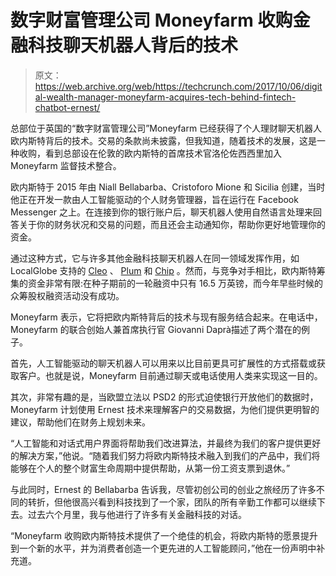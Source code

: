 # 数字财富管理公司 Moneyfarm 收购金融科技聊天机器人背后的技术

> 原文：<https://web.archive.org/web/https://techcrunch.com/2017/10/06/digital-wealth-manager-moneyfarm-acquires-tech-behind-fintech-chatbot-ernest/>

总部位于英国的“数字财富管理公司”Moneyfarm 已经获得了个人理财聊天机器人欧内斯特背后的技术。交易的条款尚未披露，但我知道，随着技术的发展，这是一种收购，看到总部设在伦敦的欧内斯特的首席技术官洛伦佐西西里加入 Moneyfarm 监督技术整合。

欧内斯特于 2015 年由 Niall Bellabarba、Cristoforo Mione 和 Sicilia 创建，当时他正在开发一款由人工智能驱动的个人财务管理器，旨在运行在 Facebook Messenger 之上。在连接到你的银行账户后，聊天机器人使用自然语言处理来回答关于你的财务状况和交易的问题，而且还会主动通知你，帮助你更好地管理你的资金。

通过这种方式，它与许多其他金融科技聊天机器人在同一领域发挥作用，如 LocalGlobe 支持的 [Cleo](https://web.archive.org/web/20230306204020/https://techcrunch.com/2017/07/26/emoji-banking/) 、 [Plum](https://web.archive.org/web/20230306204020/https://techcrunch.com/2017/05/22/plum/) 和 [Chip](https://web.archive.org/web/20230306204020/https://techcrunch.com/2017/04/12/chips-new-chatbot-app-points-the-way-to-plugin-banking/) 。然而，与竞争对手相比，欧内斯特筹集的资金非常有限:在种子期前的一轮融资中只有 16.5 万英镑，而今年早些时候的众筹股权融资活动没有成功。

Moneyfarm 表示，它将把欧内斯特背后的技术与现有服务结合起来。在电话中，Moneyfarm 的联合创始人兼首席执行官 Giovanni Daprà描述了两个潜在的例子。

首先，人工智能驱动的聊天机器人可以用来以比目前更具可扩展性的方式搭载或获取客户。也就是说，Moneyfarm 目前通过聊天或电话使用人类来实现这一目的。

其次，非常有趣的是，当欧盟立法以 PSD2 的形式迫使银行开放他们的数据时，Moneyfarm 计划使用 Ernest 技术来理解客户的交易数据，为他们提供更明智的建议，帮助他们在财务上规划未来。

“人工智能和对话式用户界面将帮助我们改进算法，并最终为我们的客户提供更好的解决方案，”他说。“随着我们努力将欧内斯特技术融入到我们的产品中，我们将能够在个人的整个财富生命周期中提供帮助，从第一份工资支票到退休。”

与此同时，Ernest 的 Bellabarba 告诉我，尽管初创公司的创业之旅经历了许多不同的转折，但他很高兴看到科技找到了一个家，团队的所有辛勤工作都可以继续下去。过去六个月里，我与他进行了许多有关金融科技的对话。

“Moneyfarm 收购欧内斯特技术提供了一个绝佳的机会，将欧内斯特的愿景提升到一个新的水平，并为消费者创造一个更先进的人工智能顾问，”他在一份声明中补充道。